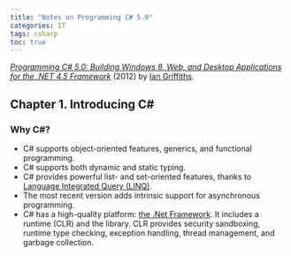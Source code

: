 ```yaml
---
title: "Notes on Programming C# 5.0"
categories: IT
tags: csharp
toc: true
---
```


[*Programming C# 5.0: Building Windows 8, Web, and Desktop Applications for the .NET 4.5 Framework*](http://shop.oreilly.com/product/0636920024064.do) (2012) by [Ian Griffiths](https://blogs.endjin.com/author/ian-griffiths/).

## Chapter 1. Introducing C#

### Why C#?

- C# supports object-oriented features, generics, and functional programming.
- C# supports both dynamic and static typing.
- C# provides powerful list- and set-oriented features, thanks to [Language Integrated Query (LINQ)](https://docs.microsoft.com/en-gb/dotnet/standard/using-linq).
- The most recent version adds intrinsic support for asynchronous programming.
- C# has a high-quality platform: [the .Net Framework](https://dotnet.microsoft.com/). It includes a runtime (CLR) and the library. CLR provides security sandboxing, runtime type checking, exception handling, thread management, and garbage collection.

